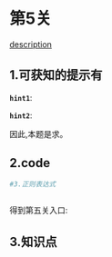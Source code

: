 # 第5关

[description](http://www.pythonchallenge.com/pc/def/peak.html)

## 1.可获知的提示有
**`hint1`**:

**`hint2`**:

因此,本题是求。

## 2.code
```python
#3.正则表达式



```
得到第五关入口: 
## 3.知识点







